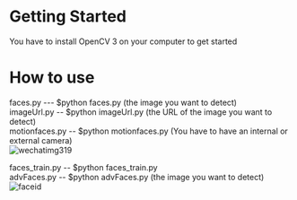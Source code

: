 # Getting Started
You have to install OpenCV 3 on your computer to get started
# How to use
faces.py --- $python faces.py (the image you want to detect) <br>
imageUrl.py -- $python imageUrl.py (the URL of the image you want to detect) <br>
motionfaces.py -- $python motionfaces.py (You have to have an internal or external camera) <br>
![wechatimg319](https://user-images.githubusercontent.com/26265613/44321390-5b69f180-a40d-11e8-804b-f978543da812.jpeg)

faces_train.py -- $python faces_train.py  <br>
advFaces.py -- $python advFaces.py (the image you want to detect)<br>
![faceid](https://user-images.githubusercontent.com/26265613/44321301-cc5cd980-a40c-11e8-8116-d0b2ad1642f2.jpg)
